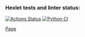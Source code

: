 ### Hexlet tests and linter status:
[![Actions Status](https://github.com/alex873110/python-project-83/actions/workflows/hexlet-check.yml/badge.svg)](https://github.com/alex873110/python-project-83/actions)
[![Python 
CI](https://github.com/alex873110/python-project-83/actions/workflows/main.yml/badge.svg)](https://github.com/alex873110/python-project-50/actions/workflows/main.yml)  

[Page](https://page-analyzer-hkj4.onrender.com) 
